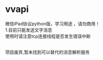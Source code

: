 # vvapi
微信iPad协议python版，学习用途 ，请勿商用！ 
<br>1.目前只能发送文字消息<br>使用时请注意tcp连接线程是否发生错误中断

<br>
项目废弃,暂未找到可以替代的消息解析服务
